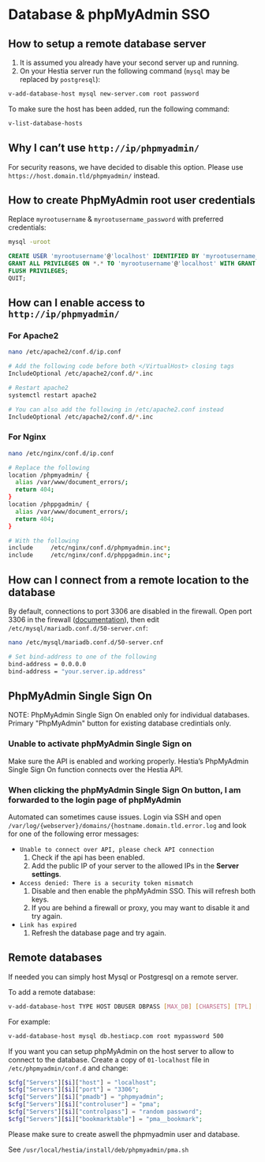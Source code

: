 # Database & phpMyAdmin SSO

## How to setup a remote database server

1. It is assumed you already have your second server up and running.
2. On your Hestia server run the following command (`mysql` may be replaced by `postgresql`):

```bash
v-add-database-host mysql new-server.com root password
```

To make sure the host has been added, run the following command:

```bash
v-list-database-hosts
```

## Why I can’t use `http://ip/phpmyadmin/`

For security reasons, we have decided to disable this option. Please use `https://host.domain.tld/phpmyadmin/` instead.

## How to create PhpMyAdmin root user credentials

Replace `myrootusername` & `myrootusername_password` with preferred credentials:

```bash
mysql -uroot
```

```sql
CREATE USER 'myrootusername'@'localhost' IDENTIFIED BY 'myrootusername_password';
GRANT ALL PRIVILEGES ON *.* TO 'myrootusername'@'localhost' WITH GRANT OPTION;
FLUSH PRIVILEGES;
QUIT;
```

## How can I enable access to `http://ip/phpmyadmin/`

### For Apache2

```bash
nano /etc/apache2/conf.d/ip.conf

# Add the following code before both </VirtualHost> closing tags
IncludeOptional /etc/apache2/conf.d/*.inc

# Restart apache2
systemctl restart apache2

# You can also add the following in /etc/apache2.conf instead
IncludeOptional /etc/apache2/conf.d/*.inc
```

### For Nginx

```bash
nano /etc/nginx/conf.d/ip.conf

# Replace the following
location /phpmyadmin/ {
  alias /var/www/document_errors/;
  return 404;
}
location /phppgadmin/ {
  alias /var/www/document_errors/;
  return 404;
}

# With the following
include     /etc/nginx/conf.d/phpmyadmin.inc*;
include     /etc/nginx/conf.d/phppgadmin.inc*;
```

## How can I connect from a remote location to the database

By default, connections to port 3306 are disabled in the firewall. Open
port 3306 in the firewall ([documentation](./firewall)), then edit `/etc/mysql/mariadb.conf.d/50-server.cnf`:

```bash
nano /etc/mysql/mariadb.conf.d/50-server.cnf

# Set bind-address to one of the following
bind-address = 0.0.0.0
bind-address = "your.server.ip.address"
```

## PhpMyAdmin Single Sign On

NOTE: PhpMyAdmin Single Sign On enabled only for individual databases. Primary "PhpMyAdmin" button for existing database credintials only.

### Unable to activate phpMyAdmin Single Sign on

Make sure the API is enabled and working properly. Hestia’s PhpMyAdmin Single Sign On function connects over the Hestia API.

### When clicking the phpMyAdmin Single Sign On button, I am forwarded to the login page of phpMyAdmin

Automated can sometimes cause issues. Login via SSH and open `/var/log/{webserver}/domains/{hostname.domain.tld.error.log` and look for one of the following error messages:

- `Unable to connect over API, please check API connection`
  1. Check if the api has been enabled.
  2. Add the public IP of your server to the allowed IPs in the **Server settings**.
- `Access denied: There is a security token mismatch`
  1. Disable and then enable the phpMyAdmin SSO. This will refresh both keys.
  2. If you are behind a firewall or proxy, you may want to disable it and try again.
- `Link has expired`
  1. Refresh the database page and try again.

## Remote databases

If needed you can simply host Mysql or Postgresql on a remote server.

To add a remote database:

```bash
v-add-database-host TYPE HOST DBUSER DBPASS [MAX_DB] [CHARSETS] [TPL] [PORT]
```

For example:

```bash
v-add-database-host mysql db.hestiacp.com root mypassword 500
```

If you want you can setup phpMyAdmin on the host server to allow to connect to the database. Create a copy of `01-localhost` file in `/etc/phpmyadmin/conf.d` and change:

```php
$cfg["Servers"][$i]["host"] = "localhost";
$cfg["Servers"][$i]["port"] = "3306";
$cfg["Servers"][$i]["pmadb"] = "phpmyadmin";
$cfg["Servers"][$i]["controluser"] = "pma";
$cfg["Servers"][$i]["controlpass"] = "random password";
$cfg["Servers"][$i]["bookmarktable"] = "pma__bookmark";
```

Please make sure to create aswell the phpmyadmin user and database.

See `/usr/local/hestia/install/deb/phpmyadmin/pma.sh`
